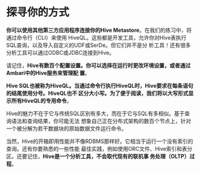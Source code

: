 探寻你的方式
===================================================================================
**你可以使用其他第三方应用程序连接你的Hive Metastore**。在我们的练习中，将通过命令行（CLI）来使用
HiveQL。这些都是开发工具，允许你对Hive表执行SQL查询，以及导入自定义的UDF或SerDe。但它们并不是分
析工具！还有很多分析工具可以通过ODBC或JDBC连接到Hive。

请记住，**Hive有数百个配置设置。你可以选择在运行时更改环境设置，或者通过Ambari中的Hive服务来管理配
置**。

**Hive SQL也被称为HiveQL。当通过命令行执行HiveQL时，Hive要求在每条语句的结尾使用分号。HiveQL也不
区分大小写。为了便于阅读，我们将以大写形式显示所有HiveQL的专用命令**。

Hive的魅力不在于它与传统SQL区别有多大，而在于它与SQL有多相似。基于查询语法和查询结果，你可能无法
想象自己正在分布式架构的数百个节点上，针对一个被分解为若干数据块的原始数据文件运行命令。

当然，Hive的开箱即用性能并不像RDBMS那样好。它相当于运行一个没有索引的查询。还有你要熟悉的一些性能
最佳实践，例如使用ORC文件、Hive索引和表分区。还要记住，**Hive是一个分析工具，不会取代现有的联机事
务处理（OLTP）过程**。





